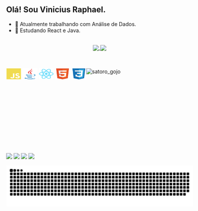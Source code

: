 ## Olá! Sou Vinicius Raphael.

- 🔭 Atualmente trabalhando com Análise de Dados.
- 🌱 Estudando React e Java.
##
<div align="center">
<a href="https://github.com/Viniciusrab">
<a href="https://github.com/Viniciusrab/github-readme-stats">
  <img height=190 align="center" src="https://github-readme-stats.vercel.app/api?username=Viniciusrab&theme=dark" />
</a>
<a href="https://github.com/Viniciusrab/convoychat">
  <img height=190 align="center" src="https://github-readme-stats.vercel.app/api/top-langs?username=Viniciusrab&layout=compact&langs_count=8&card_width=320&theme=dark" />
</a>
</div>
  
##

<div style="display: inline-block;"><br>
    <img align="center" alt="Vini-Js" height="30" width="40" src="https://raw.githubusercontent.com/devicons/devicon/master/icons/javascript/javascript-plain.svg">
    <img align="center" alt="Vini-Java" height="30" width="40" src="https://raw.githubusercontent.com/devicons/devicon/master/icons/java/java-original.svg">
    <img align="center" alt="Vini-React" height="30" width="40" src="https://raw.githubusercontent.com/devicons/devicon/master/icons/react/react-original.svg">
    <img align="center" alt="Vini-HTML" height="30" width="40" src="https://raw.githubusercontent.com/devicons/devicon/master/icons/html5/html5-original.svg">
    <img align="center" alt="Vini-CSS" height="30" width="40" src="https://raw.githubusercontent.com/devicons/devicon/master/icons/css3/css3-original.svg">
    <img style="margin-right: 10px;" align="right" height="200" src="https://sarablogs.com.br/wp-content/uploads/2024/03/204011a96ba3ca3648e3ae15ea444212-1.gif" alt="satoro_gojo">
</div>

##

<div>
    <a href="https://wa.me/553499299543"><img src="https://img.shields.io/badge/WhatsApp-25D366?style=for-the-badge&logo=whatsapp&logoColor=white" target="_blank" width="8%"></a>
    <a href="mailto: vinicius.raphael1311@gmail.com"><img src="https://img.shields.io/badge/Gmail-D14836?style=for-the-badge&logo=gmail&logoColor=white" target="_blank" width="6%"></a>
    <a href="https://br.linkedin.com/in/viniciusrab" target="_blank"><img src="https://img.shields.io/badge/-LinkedIn-x230077B5?style-for-the-badge&logo=linkedin&logoColor-white" target="_blank"></a>
    <a href="https://instagram.com/vini.bzk" target="_blank"><img src="https://img.shields.io/badge/Instagram-E4405F?style=forthebadge&logo=instagram&logoColor=white" target="_blank"></a>
</div>

![Snake animation](https://github.com/Viniciusrab/Viniciusrab/blob/output/github-contribution-grid-snake.svg)

